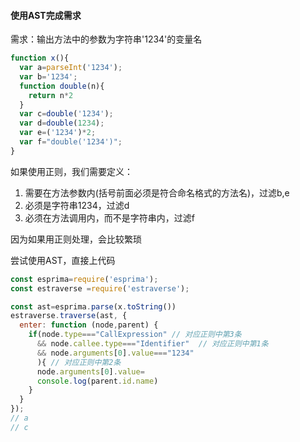 #### 使用AST完成需求

需求：输出方法中的参数为字符串'1234'的变量名

```js
function x(){
  var a=parseInt('1234');
  var b='1234';
  function double(n){
    return n*2
  }
  var c=double('1234');
  var d=double(1234);
  var e=('1234')*2;
  var f="double('1234')";
}
```
如果使用正则，我们需要定义：
1. 需要在方法参数内(括号前面必须是符合命名格式的方法名)，过滤b,e
2. 必须是字符串1234，过滤d
3. 必须在方法调用内，而不是字符串内，过滤f

因为如果用正则处理，会比较繁琐

尝试使用AST，直接上代码
```js
const esprima=require('esprima');
const estraverse =require('estraverse');

const ast=esprima.parse(x.toString())
estraverse.traverse(ast, {
  enter: function (node,parent) {
    if(node.type==="CallExpression" // 对应正则中第3条
      && node.callee.type==="Identifier"  // 对应正则中第1条
      && node.arguments[0].value==="1234"
      ){ // 对应正则中第2条
      node.arguments[0].value=
      console.log(parent.id.name) 
    }
  }
});
// a
// c
```

